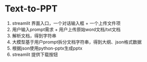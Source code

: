 # Text-to-PPT

1. streamlit 界面入口，一个对话输入框 + 一个上传文件项
2. 用户输入prompt需求 + 用户上传原始word文档/txt文档
3. 解析文档，得到字符串
4. 大模型基于用户prompt拆分文档字符串，得到大纲、json格式数据
5. 根据json使用python-pptx生成pptx
6. streamlit 提供下载按钮
